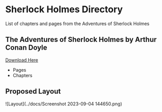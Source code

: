 # Sherlock Holmes Directory
List of chapters and pages from the Adventures of Sherlock Holmes

## The Adventures of Sherlock Holmes by Arthur Conan Doyle
[Download Here](https://www.gutenberg.org/ebooks/1661)

- Pages
- Chapters

## Proposed Layout
![Layout](../docs/Screenshot 2023-09-04 144650.png)
